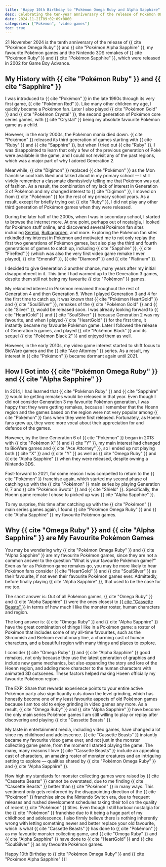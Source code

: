 ```yaml
---
title: 'Happy 10th Birthday to "Pokémon Omega Ruby and Alpha Sapphire"'
desc: Celebrating the ten-year anniversary of the release of Pokémon Omega Ruby and Alpha Sapphire, my favourite Pokémon games.
date: 2024-11-21T09:02:09+0800
categories: ["Pokemon", "video games"]
toc: true
---
```


21 November 2024 is the tenth anniversary of the release of {{ cite "Pokémon Omega Ruby" }} and {{ cite "Pokémon Alpha Sapphire" }}, my favourite Pokémon games and the Nintendo 3DS remakes of {{ cite "Pokémon Ruby" }} and {{ cite "Pokémon Sapphire" }}, which were released in 2002 for Game Boy Advance.

## My History with {{ cite "Pokémon Ruby" }} and {{ cite "Sapphire" }}

I was introduced to {{ cite "Pokémon" }} in the late 1990s through its very first game, {{ cite "Pokémon Red" }}. Like many other children my age, I quickly became a Pokémon fan. Later I also played {{ cite "Pokémon Gold" }} and {{ cite "Pokémon Crystal" }}, the second generation of Pokémon core series games, with {{ cite "Crystal" }} being my absolute favourite Pokémon game as a child.

However, in the early 2000s, the Pokémon mania died down. {{ cite "Pokémon" }} released its third generation of games starting with {{ cite "Ruby" }} and {{ cite "Sapphire" }}, but when I tried out {{ cite "Ruby" }}, I was disappointed to learn that only a few of the previous generation of Poké were available in the game, and I could not revisit any of the past regions, which was a major part of why I adored Generation 2.

Meanwhile, {{ cite "Digimon" }} replaced {{ cite "Pokémon" }} as the Mon franchise cool kids liked and talked about in my primary school — I still vividly remember a classmate dismissively telling me that Pokémon was out of fashion. As a result, the combination of my lack of interest in Generation 3 of Pokémon and my changed interest to {{ cite "Digimon" }}, I moved on from {{ cite "Pokémon" }} for the rest of my primary school years. As a result, except for briefly trying out  {{ cite "Ruby" }}, I did not play any other third generation of Pokémon games when they were released.

During the later half of the 2000s, when I was in secondary school, I started to browse the internet more. At one point, perhaps out of nostalgia, I looked for Pokémon stuff online, and discovered several Pokémon fan sites including [Serebii](http://www.serebii.net/), [Bulbagarden](https://bulbagarden.net/home/), and more. Exploring the Pokémon fan sites rekindled my interest in Pokémon and motivated me to not only replay the first two generations of Pokémon games, but also play the third and fourth generations of games to catch up, including {{ cite "Sapphire" }}, {{ cite "FireRed" }} (which was also the very first video game remake I ever played), {{ cite "Emerald" }}, {{ cite "Diamond" }} and {{ cite "Platinum" }}.

I decided to give Generation 3 another chance, many years after my initial disappointment in it. This time I had warmed up to the Generation 3 games, despite them still not being my favourite {{ cite "Pokémon" }} games.

My rekindled interest in Pokémon remained throughout the rest of Generation 4 and then Generation 5. When I played Generation 3 and 4 for the first time to catch up, it was known that {{ cite "Pokémon HeartGold" }} and {{ cite "SoulSilver" }}, remakes of the {{ cite "Pokémon Gold" }} and {{ cite "Silver" }}, would be released soon. I was already looking forward to {{ cite "HeartGold" }} and {{ cite "SoulSilver" }} because Generation 2 was my favourite, and when I played {{ cite "HeartGold" }} for the first time, it instantly became my favourite Pokémon game. Later I followed the release of Generation 5 games, and played {{ cite "Pokémon Black" }} and its sequel {{ cite "Pokémon Black 2" }} and enjoyed them as well.

However, in the early 2010s, my video game interest started to shift focus to BioWare games and the {{ cite "Ace Attorney" }} series. As a result, my interest in {{ cite "Pokémon" }} became dormant again until 2021.

## How I Got into {{ cite "Pokémon Omega Ruby" }} and {{ cite "Alpha Sapphire" }}

In 2014, I had learned that {{ cite "Pokémon Ruby" }} and {{ cite "Sapphire" }} would be getting remakes would be released in that year. Even though I did not consider Generation 3 my favourite Pokémon generation, I was happy that they were getting remakes, because I remember that the Hoenn region and the games based on the region were not very popular among {{ cite "Pokémon" }} fans when they were first released. Fortunately, as Hoenn fans grew up, they were more vocal about their appreciation for and defence of the games.

However, by the time Generation 6 of {{ cite "Pokémon" }} began in 2013 with {{ cite "Pokémon X" }} and {{ cite "Y" }}, my main interest had changed to BioWare games and {{ cite "Ace Attorney" }}, so I ended up not playing both {{ cite "X" }} and {{ cite "Y" }} as well as {{ cite "Omega Ruby" }} and {{ cite "Alpha Sapphire" }} when they were released, despite owning a Nintendo 3DS.

Fast-forward to 2021, for some reason I was compelled to return to the {{ cite "Pokémon" }} franchise again, which started my second phase of catching up with the {{ cite "Pokémon" }} main series by playing Generation 6, 7 and {{ cite "Pokémon Swotd" }} and {{ cite "Shield" }}. Specifically, the Hoenn game remake I chose to picked up was {{ cite "Alpha Sapphire" }}.

To my surprise, this time after catching up with the {{ cite "Pokémon" }} main series games again, I found {{ cite "Pokémon Omega Ruby" }} and {{ cite "Alpha Sapphire" }} my favourite Pokémon games.

## Why {{ cite "Omega Ruby" }} and {{ cite "Alpha Sapphire" }} are My Favourite Pokémon Games

You may be wondering why {{ cite "Pokémon Omega Ruby" }} and {{ cite "Alpha Sapphire" }} are my favourite Pokémon games, since they are not a common answer to the question "What is your favourite Pokémon game?" Even as far as Pokémon game remakes go, you may be more likely to hear Pokémon fans consider {{ cite "HeartGold" }} and {{ cite "SoulSilver" }} as their favourite, if not even their favourite Pokémon games ever. Admittedly, before finally playing {{ cite "Alpha Sapphire" }}, that used to be the case for me too.

The short answer is: Out of all Pokémon games, {{ cite "Omega Ruby" }} and {{ cite "Alpha Sapphire" }} were the ones closest to [{{ cite "Cassette Beasts" }}](2024-11-19-my-ultimate-comfort-media.md) in terms of how much I like the monster roster, human characters and region.

The long answer is: {{ cite "Omega Ruby" }} and {{ cite "Alpha Sapphire" }} have the great combination of things I like in a Pokémon game: a roster of Pokémon that includes some of my all-time favourites, such as the Shroomish and Breloom evolutionary line, a charming cast of human characters, and a beautiful region with many things and places to explore.

I consider {{ cite "Omega Ruby" }} and {{ cite "Alpha Sapphire" }} good remakes, not only because they use the latest generation of graphics and include new game mechanics, but also expanding the story and lore of the Hoenn region, and adding more character to the human characters with animated 3D cutscenes. These factors helped making Hoeen officially my favourite Pokémon region.

The EXP. Share that rewards experience points to your entire active Pokémon party also significantly cuts down the level grinding, which has honestly become one of my least favourite aspects of old Pokémon games because I am too old to enjoy grinding in video games any more. As a result, {{ cite "Omega Ruby" }} and {{ cite "Alpha Sapphire" }} have become the only main series Pokémon games I am still willing to play or replay after discovering and playing {{ cite "Cassette Beasts" }}.

My taste in entertainment media, including video games, have changed a lot since my childhood and adolescence. {{ cite "Cassette Beasts" }} instantly became my favourite video game ever, and not just in the monster collecting game genre, from the moment I started playing the game. The many, many reasons I love {{ cite "Cassette Beasts" }} include an appealing cast of characters, an amazing roster of monster creatures and an intriguing setting to explore — qualities shared by {{ cite "Pokémon Omega Ruby" }} and {{ cite "Alpha Sapphire" }}.

How high my standards for monster collecting games were raised by {{ cite "Cassette Beasts" }} cannot be overstated, due to me finding {{ cite "Cassette Beasts" }} better than {{ cite "Pokémon" }} in many ways. This sentiment only gets reinforced by the disappointing direction of the {{ cite "Pokémon" }} franchise since the Nintendo Switch era, due to frequent releases and rushed development schedules taking their toll on the quality of recent {{ cite "Pokémon" }} titles. Even though I still harbour nostalgia for the {{ cite "Pokémon" }} franchise due to it being a huge part of my childhood and adolescence, I also firmly believe there is nothing inherently wrong with letting something newer and better replace your old favourite, which is what {{ cite "Cassette Beasts" }} has done to {{ cite "Pokémon" }} as my favourite monster collecting game, and {{ cite "Omega Ruby" }} and {{ cite "Alpha Sapphire" }} have done to {{ cite "HeartGold" }} and {{ cite "SoulSilver" }} as my favourite Pokémon games.

Happy 10th Birthday to {{ cite "Pokémon Omega Ruby" }} and {{ cite "Pokémon Alpha Sapphire" }}!
